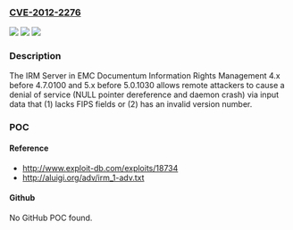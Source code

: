 ### [CVE-2012-2276](https://cve.mitre.org/cgi-bin/cvename.cgi?name=CVE-2012-2276)
![](https://img.shields.io/static/v1?label=Product&message=n%2Fa&color=blue)
![](https://img.shields.io/static/v1?label=Version&message=n%2Fa&color=blue)
![](https://img.shields.io/static/v1?label=Vulnerability&message=n%2Fa&color=brighgreen)

### Description

The IRM Server in EMC Documentum Information Rights Management 4.x before 4.7.0100 and 5.x before 5.0.1030 allows remote attackers to cause a denial of service (NULL pointer dereference and daemon crash) via input data that (1) lacks FIPS fields or (2) has an invalid version number.

### POC

#### Reference
- http://www.exploit-db.com/exploits/18734
- http://aluigi.org/adv/irm_1-adv.txt

#### Github
No GitHub POC found.

